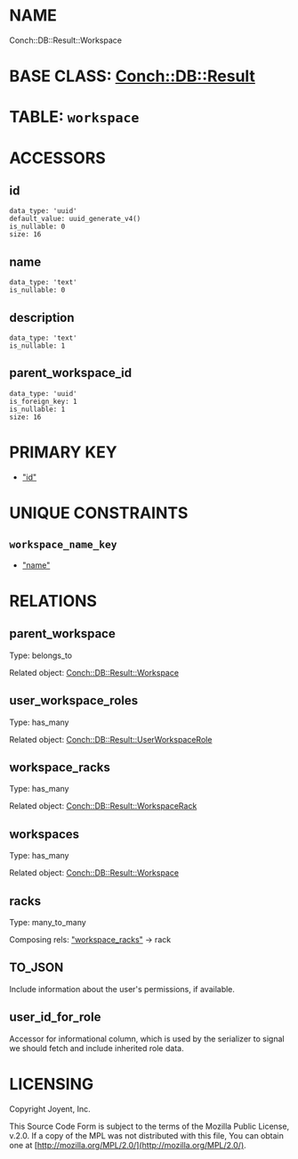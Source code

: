 # NAME

Conch::DB::Result::Workspace

# BASE CLASS: [Conch::DB::Result](/conch/modules/Conch::DB::Result)

# TABLE: `workspace`

# ACCESSORS

## id

```
data_type: 'uuid'
default_value: uuid_generate_v4()
is_nullable: 0
size: 16
```

## name

```
data_type: 'text'
is_nullable: 0
```

## description

```
data_type: 'text'
is_nullable: 1
```

## parent\_workspace\_id

```
data_type: 'uuid'
is_foreign_key: 1
is_nullable: 1
size: 16
```

# PRIMARY KEY

- ["id"](#id)

# UNIQUE CONSTRAINTS

## `workspace_name_key`

- ["name"](#name)

# RELATIONS

## parent\_workspace

Type: belongs\_to

Related object: [Conch::DB::Result::Workspace](/conch/modules/Conch::DB::Result::Workspace)

## user\_workspace\_roles

Type: has\_many

Related object: [Conch::DB::Result::UserWorkspaceRole](/conch/modules/Conch::DB::Result::UserWorkspaceRole)

## workspace\_racks

Type: has\_many

Related object: [Conch::DB::Result::WorkspaceRack](/conch/modules/Conch::DB::Result::WorkspaceRack)

## workspaces

Type: has\_many

Related object: [Conch::DB::Result::Workspace](/conch/modules/Conch::DB::Result::Workspace)

## racks

Type: many\_to\_many

Composing rels: ["workspace\_racks"](#workspace_racks) -> rack

## TO\_JSON

Include information about the user's permissions, if available.

## user\_id\_for\_role

Accessor for informational column, which is used by the serializer to signal we should fetch
and include inherited role data.

# LICENSING

Copyright Joyent, Inc.

This Source Code Form is subject to the terms of the Mozilla Public License,
v.2.0. If a copy of the MPL was not distributed with this file, You can obtain
one at [http://mozilla.org/MPL/2.0/](http://mozilla.org/MPL/2.0/).
